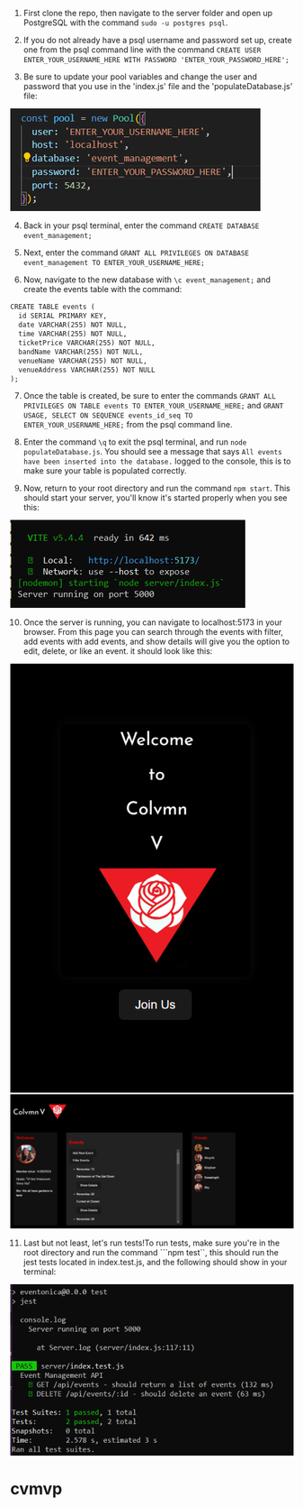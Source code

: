 1) First clone the repo, then navigate to the server folder and open up PostgreSQL with the command ```sudo -u postgres psql```.

2) If you do not already have a psql username and password set up, create one from the psql command line with the command ```CREATE USER ENTER_YOUR_USERNAME_HERE WITH PASSWORD 'ENTER_YOUR_PASSWORD_HERE';```

3) Be sure to update your pool variables and change the user and password that you use in the 'index.js' file and the 'populateDatabase.js' file:

![alt text](pool.png)

4) Back in your psql terminal, enter the command ```CREATE DATABASE event_management;```

5) Next, enter the command ```GRANT ALL PRIVILEGES ON DATABASE event_management TO ENTER_YOUR_USERNAME_HERE;```

6) Now, navigate to the new database with ```\c event_management;``` and create the events table with the command:
```
CREATE TABLE events (
  id SERIAL PRIMARY KEY,
  date VARCHAR(255) NOT NULL,
  time VARCHAR(255) NOT NULL,
  ticketPrice VARCHAR(255) NOT NULL,
  bandName VARCHAR(255) NOT NULL,
  venueName VARCHAR(255) NOT NULL,
  venueAddress VARCHAR(255) NOT NULL
);

```
7) Once the table is created, be sure to enter the commands ```GRANT ALL PRIVILEGES ON TABLE events TO ENTER_YOUR_USERNAME_HERE;``` and ```GRANT USAGE, SELECT ON SEQUENCE events_id_seq TO ENTER_YOUR_USERNAME_HERE;``` from the psql command line.

8) Enter the command ```\q``` to exit the psql terminal, and run ```node populateDatabase.js```. You should see a message that says ```All events have been inserted into the database.``` logged to the console, this is to make sure your table is populated correctly.

9) Now, return to your root directory and run the command ```npm start```. This should start your server, you'll know it's started properly when you see this:

![alt text](serverRunning.png)

10) Once the server is running, you can navigate to localhost:5173 in your browser. From this page you can search through the events with filter, add events with add events, and show details will give you the option to edit, delete, or like an event. it should look like this:

![alt text](welcome.png) ![alt text](main.png)

11)  Last but not least, let's run tests!To run tests, make sure you're in the root directory and run the command ```npm test``, this should run the jest tests located in index.test.js, and the following should show in your terminal:

![alt text](tests.png)
# cvmvp
